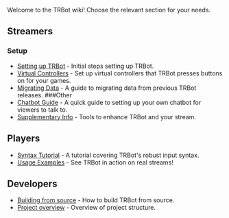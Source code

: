Welcome to the TRBot wiki! Choose the relevant section for your needs.

## Streamers
### Setup
* [Setting up TRBot](./Setup-Init.md) - Initial steps setting up TRBot.
* [Virtual Controllers](./Setup-VController.md) - Set up virtual controllers that TRBot presses buttons on for your games.
* [Migrating Data](./Migrating-Data.md) - A guide to migrating data from previous TRBot releases.
###Other
* [Chatbot Guide](./Setup-ChatterBot.md) - A quick guide to setting up your own chatbot for viewers to talk to.
* [Supplementary Info](Setup-Misc.md) - Tools to enhance TRBot and your stream.

## Players
* [Syntax Tutorial](./Syntax-Tutorial.md) - A tutorial covering TRBot's robust input syntax.
* [Usage Examples](./Real-Usage-Examples.md) - See TRBot in action on real streams!

## Developers
* [Building from source](./Building.md) - How to build TRBot from source.
* [Project overview](./Project-Overview.md) - Overview of project structure.
